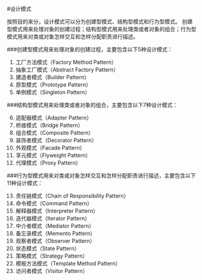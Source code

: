 #设计模式

按照目的来分，设计模式可以分为创建型模式、结构型模式和行为型模式。
创建型模式用来处理对象的创建过程；结构型模式用来处理类或者对象的组合；行为型模式用来对类或对象怎样交互和怎样分配职责进行描述。

###创建型模式用来处理对象的创建过程，主要包含以下5种设计模式：

1. 工厂方法模式（Factory Method Pattern）
2. 抽象工厂模式（Abstract Factory Pattern）
3. 建造者模式（Builder Pattern）
4. 原型模式（Prototype Pattern）
5. 单例模式（Singleton Pattern）


###结构型模式用来处理类或者对象的组合，主要包含以下7种设计模式：

6.  适配器模式（Adapter Pattern）
7.  桥接模式（Bridge Pattern）
8.  组合模式（Composite Pattern）
9.  装饰者模式（Decorator Pattern）
10.  外观模式（Facade Pattern）
11.  享元模式（Flyweight Pattern）
12.  代理模式（Proxy Pattern）


###行为型模式用来对类或对象怎样交互和怎样分配职责进行描述，主要包含以下11种设计模式：

13. 责任链模式（Chain of Responsibility Pattern）
14.  命令模式（Command Pattern）
15.  解释器模式（Interpreter Pattern）
16.  迭代器模式（Iterator Pattern）
17.  中介者模式（Mediator Pattern）
18.  备忘录模式（Memento Pattern）
19.  观察者模式（Observer Pattern）
20.  状态模式（State Pattern）
21.  策略模式（Strategy Pattern）
22.  模板方法模式（Template Method Pattern）
23.  访问者模式（Visitor Pattern）
